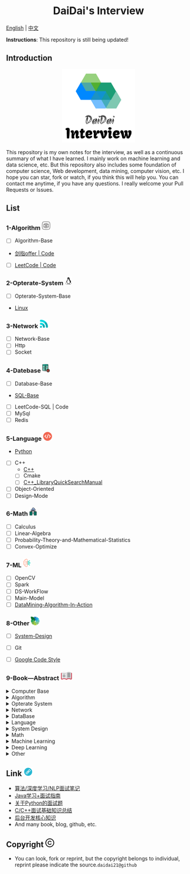 <div align=center><h1>DaiDai's Interview</h1></div>

<a href="../README.md">English</a> | <a href="doc/README-cn.md">中文</a>

**Instructions**: This repository is still being updated!

## Introduction

<div align="center"><img src="doc/img/logo.png"></div>

This repository is my own notes for the interview, as well as a continuous summary of what I have learned. I mainly work on machine learning and data science, etc. But this repository also includes some foundation of computer science, Web development, data mining, computer vision, etc. I hope you can star, fork or watch, if you think this will help you. You can contact me anytime, if you have any questions. I really welcome your Pull Requests or Issues. 

## List

### 1-Algorithm ![Icon-Algorithm](doc/img/Icon-Algorithm.png)

- [ ] Algorithm-Base
- [剑指offer | Code](1-Algorithm/剑指offer.md)
- [ ] [LeetCode | Code](https://github.com/daidai21/leetcode)

### 2-Opterate-System ![Icon-Opterate-System](doc/img/Icon-Opterate-System.png)

- [ ] Opterate-System-Base
- [Linux](http://www.runoob.com/linux/linux-tutorial.html)

### 3-Network ![Icon-Network](doc/img/Icon-Network.png)

- [ ] Network-Base
- [ ] Http
- [ ] Socket

### 4-Datebase ![Icon-DataBase](doc/img/Icon-DataBase.png)

- [ ] Database-Base
- [SQL-Base](https://www.w3cschool.cn/sql/)
- [ ] LeetCode-SQL | Code
- [ ] MySql
- [ ] Redis

### 5-Language ![Icon-Language](doc/img/Icon-Language.png)

- [Python](http://www.runoob.com/python3/python3-tutorial.html)
- [ ] C++
  - [C++](http://www.runoob.com/cplusplus/cpp-tutorial.html)
  - [ ] Cmake
  - [ ] [C++_LibraryQuickSearchManual](5-Language/C++_LibraryQuickSearchManual.md)
- [ ] Object-Oriented
- [ ] Design-Mode

### 6-Math ![Math](doc/img/Icon-KDD-DS.png)

- [ ] Calculus
- [ ] Linear-Algebra
- [ ] Probability-Theory-and-Mathematical-Statistics
- [ ] Convex-Optimize

### 7-ML ![](doc/img/Icon-DL(CV).png)

- [ ] OpenCV
- [ ] Spark
- [ ] DS-WorkFlow
- [ ] Main-Model
- [ ] [DataMining-Algorithm-In-Action](https://github.com/daidai21/DataScience-Algorithm)

### 8-Other ![Icon-Other](doc/img/Icon-Other.png)

- [ ] [System-Design](https://github.com/donnemartin/system-design-primer/blob/master/README-zh-Hans.md)
- [ ] Git
- [ ] [Google Code Style](https://zh-google-styleguide.readthedocs.io/en/latest/google-cpp-styleguide/)


### 9-Book—Abstract ![Icon-Book-Abstract](doc/img/Icon-Book-Abstract.png)

<details><summary>Computer Base</summary>

- [ ] CSAPP
<!-- - [ ] SCIP -->
编译原理

</details>

<details><summary>Algorithm</summary>

</details>

<details><summary>Opterate System</summary>

- [x] [Modern-Opterate-System](6-Book-Abstract/Modern-Opterate-System/README.md)
</details>

<details><summary>Network</summary>

- [ ] [Computer Network: Top-Down](https://github.com/moranzcw/Computer-Networking-A-Top-Down-Approach-NOTES)
</details>

<details><summary>DataBase</summary>
</details>

<details><summary>Language</summary>

- Python
  - [ ] python优化
  - [ ] python科学家
  - [ ] 
  - [ ] Python-Source-Analysis
  - [ ] [Python-Cookbook](https://github.com/daidai21/Python-CookBook)
- C++
  - [ ] C++ Primer
  - [ ] Effective-C++
  - [ ] More-Effective-C++
  - [ ] STL Source Analyzer
</details>

<details><summary>System Design</summary>

- [x] 大型网站技术架构
</details>

<details><summary>Math</summary>

- [ ] Linear-Algebra
- [ ] 离散数学
- [ ] 概率论与数理统计
- [ ] 微积分
<!-- - [ ] Convex-Optimization -->
- 凸优化
- 非线性规划
</details>

<details><summary>Machine Learning</summary>

- [ ] [Data Mining: Practical Machine Learning Tools and Techniques](6-Book-Abstract/Data-Mining/README.md)
- [ ] [Statistical-Learning-Method](https://github.com/daidai21/ML-Algorithm)
- [ ] Nature-Of-Statistical-Learning
- [ ] ML-Mr-Zhou
- [ ] PRML [Translation](chrome-extension://ikhdkkncnoglghljlkmcimlnlhkeamad/pdf-viewer/web/viewer.html?file=http%3A%2F%2Fread.pudn.com%2Fdownloads773%2Febook%2F3064783%2FPRML_Translation.pdf)
- [ ] MLAPP
- [ ] ESL [Translation](https://esl.hohoweiya.xyz/01-Introduction/2016-07-26-Chapter-1-Introduction/index.html)
</details>

<details><summary>Deep Learning</summary>
- [ ] DL-AI-Bible
</details>

<details><summary>Other</summary>

- [ ] 代码大全
- [ ] 百面机器学习
- [ ] 重构 改善既有代码
</details>

## Link ![Icon-Link](doc/img/Icon-Link.png)

- [算法/深度学习/NLP面试笔记](https://github.com/imhuay/Algorithm_Interview_Notes-Chinese)
- [Java学习+面试指南](https://github.com/Snailclimb/JavaGuide)
- [关于Python的面试题](https://github.com/taizilongxu/interview_python)
- [C/C++面试基础知识总结](https://github.com/huihut/interview#%E7%AE%97%E6%B3%95)
- [后台开发核心知识](https://github.com/linw7/Skill-Tree)
- And many book, blog, github, etc.

## Copyright ![Icon-Copyright](doc/img/Icon-Copyright.png)

- You can look, fork or reprint, but the copyright belongs to individual, reprint please indicate the source.`daidai21@github`
